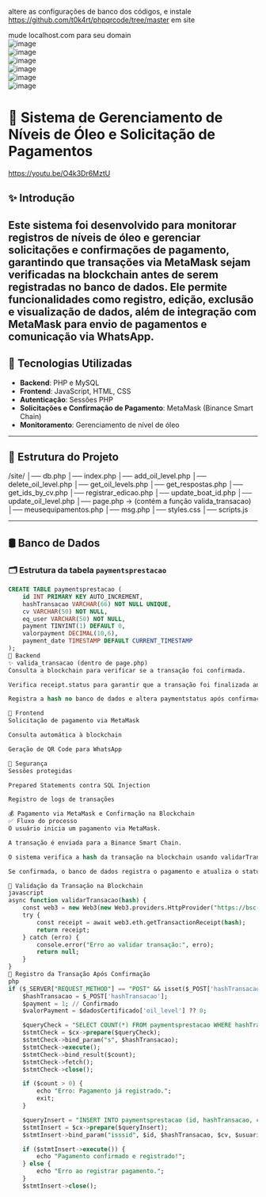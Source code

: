 altere as configurações de banco dos códigos, e instale https://github.com/t0k4rt/phpqrcode/tree/master em site

mude localhost.com para seu domain
<br>
![image](https://github.com/user-attachments/assets/7e9ae3f7-0562-42c1-adb5-0b9bfac30b56)
<br>
![image](https://github.com/user-attachments/assets/95cb9a18-50b6-4193-b002-4d9d105d014a)
<br>
![image](https://github.com/user-attachments/assets/08a221c8-11b5-47d1-be18-8131d7ea6b65)
<br>
![image](https://github.com/user-attachments/assets/10458bc7-3436-4dfe-a2da-1d6ada5a235c)
<br>
![image](https://github.com/user-attachments/assets/7709bc31-d72c-4337-ab64-ba702937d570)
<br>
![image](https://github.com/user-attachments/assets/d305976c-3954-46e3-99de-1d3b715d22a2)

# 📌 Sistema de Gerenciamento de Níveis de Óleo e Solicitação de Pagamentos  
https://youtu.be/O4k3Dr6MztU
## ✨ Introdução  
Este sistema foi desenvolvido para monitorar registros de níveis de óleo e gerenciar solicitações e confirmações de pagamento, garantindo que transações via MetaMask sejam verificadas na blockchain antes de serem registradas no banco de dados. Ele permite funcionalidades como registro, edição, exclusão e visualização de dados, além de integração com MetaMask para envio de pagamentos e comunicação via WhatsApp.
---

## 🚀 Tecnologias Utilizadas  
- **Backend**: PHP e MySQL  
- **Frontend**: JavaScript, HTML, CSS  
- **Autenticação**: Sessões PHP  
- **Solicitações e Confirmação de Pagamento**: MetaMask (Binance Smart Chain)  
- **Monitoramento**: Gerenciamento de nível de óleo  

---

## 📂 Estrutura do Projeto  
/site/ │── db.php │── index.php │── add_oil_level.php │── delete_oil_level.php │── get_oil_levels.php │── get_respostas.php │── get_ids_by_cv.php │── registrar_edicao.php │── update_boat_id.php │── update_oil_level.php │── page.php → (contém a função valida_transacao) │── meusequipamentos.php │── msg.php │── styles.css │── scripts.js


---

## 🛢 Banco de Dados  
### 🗂 Estrutura da tabela `paymentsprestacao`  
```sql
CREATE TABLE paymentsprestacao (
    id INT PRIMARY KEY AUTO_INCREMENT,
    hashTransacao VARCHAR(66) NOT NULL UNIQUE,
    cv VARCHAR(50) NOT NULL,
    eq_user VARCHAR(50) NOT NULL,
    payment TINYINT(1) DEFAULT 0, 
    valorpayment DECIMAL(10,6),
    payment_date TIMESTAMP DEFAULT CURRENT_TIMESTAMP
);
🔧 Backend
✨ valida_transacao (dentro de page.php)
Consulta a blockchain para verificar se a transação foi confirmada.

Verifica receipt.status para garantir que a transação foi finalizada antes de registrar.

Registra a hash no banco de dados e altera paymentstatus após confirmação.

🎨 Frontend
Solicitação de pagamento via MetaMask

Consulta automática à blockchain

Geração de QR Code para WhatsApp

🔐 Segurança
Sessões protegidas

Prepared Statements contra SQL Injection

Registro de logs de transações

💰 Pagamento via MetaMask e Confirmação na Blockchain
✅ Fluxo do processo
O usuário inicia um pagamento via MetaMask.

A transação é enviada para a Binance Smart Chain.

O sistema verifica a hash da transação na blockchain usando validarTransacao().

Se confirmada, o banco de dados registra o pagamento e atualiza o status.

🔎 Validação da Transação na Blockchain
javascript
async function validarTransacao(hash) {
    const web3 = new Web3(new Web3.providers.HttpProvider("https://bsc-dataseed.binance.org/"));
    try {
        const receipt = await web3.eth.getTransactionReceipt(hash);
        return receipt;
    } catch (erro) {
        console.error("Erro ao validar transação:", erro);
        return null;
    }
}
📝 Registro da Transação Após Confirmação
php
if ($_SERVER["REQUEST_METHOD"] == "POST" && isset($_POST['hashTransacao'])) {
    $hashTransacao = $_POST['hashTransacao'];
    $payment = 1; // Confirmado
    $valorPayment = $dadosCertificado['oil_level'] ?? 0;

    $queryCheck = "SELECT COUNT(*) FROM paymentsprestacao WHERE hashTransacao = ?";
    $stmtCheck = $cx->prepare($queryCheck);
    $stmtCheck->bind_param("s", $hashTransacao);
    $stmtCheck->execute();
    $stmtCheck->bind_result($count);
    $stmtCheck->fetch();
    $stmtCheck->close();

    if ($count > 0) {
        echo "Erro: Pagamento já registrado.";
        exit;
    }

    $queryInsert = "INSERT INTO paymentsprestacao (id, hashTransacao, cv, eq_user, payment, valorpayment) VALUES (?, ?, ?, ?, ?, ?)";
    $stmtInsert = $cx->prepare($queryInsert);
    $stmtInsert->bind_param("isssid", $id, $hashTransacao, $cv, $usuario, $payment, $valorPayment);

    if ($stmtInsert->execute()) {
        echo "Pagamento confirmado e registrado!";
    } else {
        echo "Erro ao registrar pagamento.";
    }
    $stmtInsert->close();

